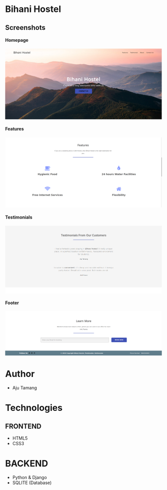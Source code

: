 # Bihani Hostel

## Screenshots

#### Homepage
![alt text](./screenshots/home.png)

#### Features
![alt text](./screenshots/features.png)

#### Testimonials
![alt text](./screenshots/testimonials.png)

#### Footer
![alt text](./screenshots/footer.png)


# Author
- Aju Tamang

# Technologies
## FRONTEND
- HTML5
- CSS3

# BACKEND
- Python & Django
- SQLITE (Database)